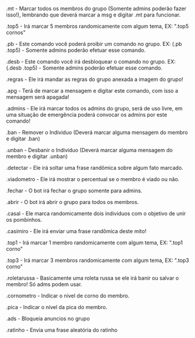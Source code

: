 .mt - Marcar todos os membros do grupo (Somente admins poderão fazer isso!), lembrando que deverá marcar a msg e digitar .mt para funcionar.

.top5 - Irá marcar 5 membros randomicamente com algum tema, EX: ".top5 cornos"

.pb - Este comando você poderá proibir um comando no grupo. EX: (.pb .top5) - Somente admins poderão efetuar esse comando.

.desb - Este comando você irá desbloquear o comando no grupo. EX: (.desb .top5) - Somente admins poderão efetuar esse comando.

.regras - Ele irá mandar as regras do grupo anexada a imagem do grupo!

.apg - Terá de marcar a mensagem e digitar este comando, com isso a mensagem será apagada!

.admins - Ele irá marcar todos os admins do grupo, será de uso livre, em uma situação de emergência poderá convocar os admins por este comando!

.ban - Remover o Individuo (Deverá marcar alguma mensagem do membro e digitar .ban)

.unban - Desbanir o Individuo (Deverá marcar alguma mensagem do membro e digitar .unban)

.detectar - Ele irá soltar uma frase randômica sobre algum fato marcado.

.viadometro - Ele irá mostrar o percentual se o membro é viado ou não.

.fechar - O bot irá fechar o grupo somente para admins.

.abrir - O bot irá abrir o grupo para todos os membros.

.casal - Ele marca randomicamente dois individuos com o objetivo de unir os pombinhos.

.casimiro - Ele irá enviar uma frase randômica deste mito!

.top1 - Irá marcar 1 membro randomicamente com algum tema, EX: ".top1 corno"

.top3 - Irá marcar 3 membros randomicamente com algum tema, EX: ".top3 corno"

.roletarussa - Basicamente uma roleta russa se ele irá banir ou salvar o membro! Só adms podem usar.

.cornometro - Indicar o nivel de corno do membro.

.pica - Indicar o nível da pica do membro.

.ads - Bloqueia anuncios no grupo

.ratinho - Envia uma frase aleatória do ratinho
